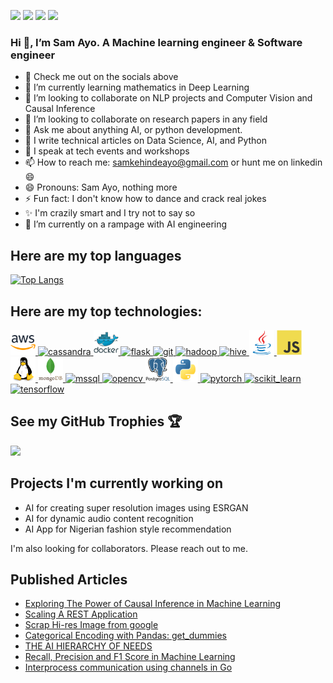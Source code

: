 
<a href="https://linkedin.com/in/sam-ayo"><img src="https://img.shields.io/badge/Linkedin-0e76a8?style=for-the-badge&logo=Linkedin&logoColor=white"/></a>
<a href="https://github.com/Stosan"><img src="https://img.shields.io/badge/Github-000000?style=for-the-badge&logo=Github&logoColor=white"/></a>
<a href="https://medium.com/@officialsamayo"><img src="https://img.shields.io/badge/Medium-000000?style=for-the-badge&logo=Medium&logoColor=white"/></a>
<a href="https://twitter.com/officialsamayo"><img src="https://img.shields.io/badge/Twitter-informational?style=for-the-badge&logo=Twitter&logoColor=white"/></a>

### Hi 👋, I’m Sam Ayo. A Machine learning engineer & Software engineer
- 🔭 Check me out on the socials above
- 🌱 I’m currently learning mathematics in Deep Learning
- 👯 I’m looking to collaborate on NLP projects and Computer Vision and Causal Inference
- 👯 I’m looking to collaborate on research papers in any field
- 💬 Ask me about anything AI, or python development.
- 🌱 I write technical articles on Data Science, AI, and Python
- 🎤 I speak at tech events and workshops
- 📫 How to reach me: samkehindeayo@gmail.com or hunt me on linkedin 😄
- 😄 Pronouns: Sam Ayo, nothing more
- ⚡ Fun fact: I don't know how to dance and crack real jokes
- ✨ I'm crazily smart and I try not to say so
- 🌱 I’m currently on a rampage with AI engineering


## Here are my top languages
[![Top Langs](https://github-readme-stats.vercel.app/api/top-langs/?username=Stosan&layout=compact&langs_count=10)](https://github.com/anuraghazra/github-readme-stats)

## Here are my top technologies:

<p align="left"> <a href="https://aws.amazon.com" target="_blank"> <img src="https://raw.githubusercontent.com/devicons/devicon/master/icons/amazonwebservices/amazonwebservices-original-wordmark.svg" alt="aws" width="40" height="40"/> </a> <a href="https://cassandra.apache.org/" target="_blank"> <img src="https://www.vectorlogo.zone/logos/apache_cassandra/apache_cassandra-icon.svg" alt="cassandra" width="40" height="40"/> </a> <a href="https://www.docker.com/" target="_blank"> <img src="https://raw.githubusercontent.com/devicons/devicon/master/icons/docker/docker-original-wordmark.svg" alt="docker" width="40" height="40"/> </a> <a href="https://flask.palletsprojects.com/" target="_blank"> <img src="https://www.vectorlogo.zone/logos/pocoo_flask/pocoo_flask-icon.svg" alt="flask" width="40" height="40"/> </a> <a href="https://git-scm.com/" target="_blank"> <img src="https://www.vectorlogo.zone/logos/git-scm/git-scm-icon.svg" alt="git" width="40" height="40"/> </a> <a href="https://hadoop.apache.org/" target="_blank"> <img src="https://www.vectorlogo.zone/logos/apache_hadoop/apache_hadoop-icon.svg" alt="hadoop" width="40" height="40"/> </a> <a href="https://hive.apache.org/" target="_blank"> <img src="https://www.vectorlogo.zone/logos/apache_hive/apache_hive-icon.svg" alt="hive" width="40" height="40"/> </a> <a href="https://www.java.com" target="_blank"> <img src="https://raw.githubusercontent.com/devicons/devicon/master/icons/java/java-original.svg" alt="java" width="40" height="40"/> </a> <a href="https://developer.mozilla.org/en-US/docs/Web/JavaScript" target="_blank"> <img src="https://raw.githubusercontent.com/devicons/devicon/master/icons/javascript/javascript-original.svg" alt="javascript" width="40" height="40"/> </a> <a href="https://www.linux.org/" target="_blank"> <img src="https://raw.githubusercontent.com/devicons/devicon/master/icons/linux/linux-original.svg" alt="linux" width="40" height="40"/> </a> <a href="https://www.mongodb.com/" target="_blank"> <img src="https://raw.githubusercontent.com/devicons/devicon/master/icons/mongodb/mongodb-original-wordmark.svg" alt="mongodb" width="40" height="40"/> </a> <a href="https://www.microsoft.com/en-us/sql-server" target="_blank"> <img src="https://www.svgrepo.com/show/303229/microsoft-sql-server-logo.svg" alt="mssql" width="40" height="40"/> </a> <a href="https://opencv.org/" target="_blank"> <img src="https://www.vectorlogo.zone/logos/opencv/opencv-icon.svg" alt="opencv" width="40" height="40"/> </a> <a href="https://www.postgresql.org" target="_blank"> <img src="https://raw.githubusercontent.com/devicons/devicon/master/icons/postgresql/postgresql-original-wordmark.svg" alt="postgresql" width="40" height="40"/> </a> <a href="https://www.python.org" target="_blank"> <img src="https://raw.githubusercontent.com/devicons/devicon/master/icons/python/python-original.svg" alt="python" width="40" height="40"/> </a> <a href="https://pytorch.org/" target="_blank"> <img src="https://www.vectorlogo.zone/logos/pytorch/pytorch-icon.svg" alt="pytorch" width="40" height="40"/> </a> <a href="https://scikit-learn.org/" target="_blank"> <img src="https://upload.wikimedia.org/wikipedia/commons/0/05/Scikit_learn_logo_small.svg" alt="scikit_learn" width="40" height="40"/> </a> <a href="https://www.tensorflow.org" target="_blank"> <img src="https://www.vectorlogo.zone/logos/tensorflow/tensorflow-icon.svg" alt="tensorflow" width="40" height="40"/> </a> </p>

## See my GitHub Trophies 🏆 
![](https://github-profile-trophy.vercel.app/?username=chilliesdev&theme=radical&no-frame=false&no-bg=false&margin-w=4)

## Projects I'm currently working on
- AI for creating super resolution images using ESRGAN
- AI for dynamic audio content recognition
- AI App for Nigerian fashion style recommendation

I'm also looking for collaborators. Please reach out to me.

## Published Articles
- [Exploring The Power of Causal Inference in Machine Learning]( https://medium.com/analytics-vidhya/exploring-the-power-of-causal-inference-in-machine-learning-522467960daa )
- [Scaling A REST Application]( https://medium.com/analytics-vidhya/scaling-a-rest-application-b50b3d9c3b10 )
- [Scrap Hi-res Image from google]( https://medium.com/@albusdd/scrap-hi-res-image-from-google-1310c3317b27)
- [Categorical Encoding with Pandas: get_dummies]( https://medium.com/analytics-vidhya/categorical-encoding-with-pandas-get-dummies-d6f1ae6a3e06 )
- [THE AI HIERARCHY OF NEEDS](https://medium.com/analytics-vidhya/the-ai-hierarchy-of-needs-6d76aa6c5555)
- [Recall, Precision and F1 Score in Machine Learning](https://medium.com/nerd-for-tech/recall-precision-and-f1-score-in-machine-learning-ac29217a49db)
- [Interprocess communication using channels in Go](https://albusdd.medium.com/interprocess-communication-using-channels-in-go-b5ebfd08df64)
